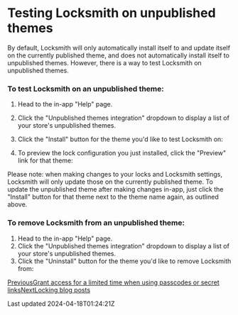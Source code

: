 # Testing Locksmith on unpublished themes

By default, Locksmith will only automatically install itself to and update itself on the currently published theme, and does not automatically install itself to unpublished themes. However, there is a way to test Locksmith on unpublished themes.

### To test Locksmith on an unpublished theme:

1. Head to the in-app "Help" page.
2. Click the "Unpublished themes integration" dropdown to display a list of your store's unpublished themes.
3. Click the "Install" button for the theme you'd like to test Locksmith on:

1. To preview the lock configuration you just installed, click the "Preview" link for that theme:

Please note: when making changes to your locks and Locksmith settings, Locksmith will only update those on the currently published theme. To update the unpublished theme after making changes in-app, just click the "Install" button for that theme next to the theme name again, as outlined above.

### To remove Locksmith from an unpublished theme:

1. Head to the in-app "Help" page.
2. Click the "Unpublished themes integration" dropdown to display a list of your store's unpublished themes.
3. Click the "Uninstall" button for the theme you'd like to remove Locksmith from:

[PreviousGrant access for a limited time when using passcodes or secret links](/tutorials/more/grant-access-for-a-limited-time-when-using-passcodes-or-secret-links)[NextLocking blog posts](/tutorials/more/locking-blog-posts)

Last updated 2024-04-18T01:24:21Z